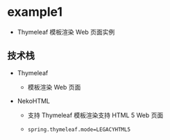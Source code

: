 # example1

- Thymeleaf 模板渲染 Web 页面实例

## 技术栈

- Thymeleaf

  - 模板渲染 Web 页面

- NekoHTML

  - 支持 Thymeleaf 模板渲染支持 HTML 5 Web 页面

  - ```
    spring.thymeleaf.mode=LEGACYHTML5
    ```
